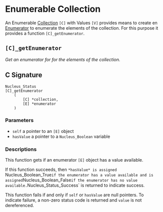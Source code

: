 # Enumerable Collection
An Enumerable [Collection](Collection.md) `[C]` with Values `[V]` provides means to
create en [Enumerator](Enumerator.md) to enumerate the elements of the collection.
For this purpose it provides a function `[C]_getEnumerator`.


## `[C]_getEnumerator`
*Get an enumerator for for the elements of the collection.*

## C Signature
```
Nucleus_Status
[C]_getEnumerator
    (
        [C] *collection,
        [E] *enumerator
    )
```
### Parameters
- `self` a pointer to an `[E]` object
- `hasValue` a pointer to a `Nucleus_Boolean` variable

### Descriptions
This function gets if an enumerator `[E]` object has a value available.

If this function succeeds, then `*hasValue* is assigned `Nucleus_Boolean_True` if the enumerator
has a value available and is assigned `Nucleus_Boolean_False` if the enumerator has no value
available. `Nucleus_Status_Success` is returned to indicate success.

This function fails if and only if `self` or `hasValue` are null pointers.
To indicate failure, a non-zero status code is returned and `value` is not dereferenced.

